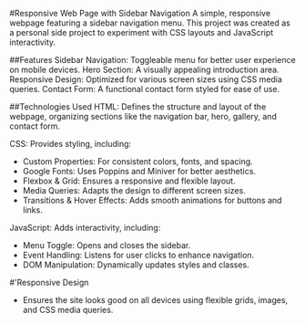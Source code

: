 #Responsive Web Page with Sidebar Navigation
A simple, responsive webpage featuring a sidebar navigation menu. This project was created as a personal side project to experiment with CSS layouts and JavaScript interactivity.

##Features
Sidebar Navigation: Toggleable menu for better user experience on mobile devices.
Hero Section: A visually appealing introduction area.
Responsive Design: Optimized for various screen sizes using CSS media queries.
Contact Form: A functional contact form styled for ease of use.

##Technologies Used
HTML: Defines the structure and layout of the webpage, organizing sections like the navigation bar, hero, gallery, and contact form.

CSS: Provides styling, including:
- Custom Properties: For consistent colors, fonts, and spacing.
- Google Fonts: Uses Poppins and Miniver for better aesthetics.
- Flexbox & Grid: Ensures a responsive and flexible layout.
- Media Queries: Adapts the design to different screen sizes.
- Transitions & Hover Effects: Adds smooth animations for buttons and links.

JavaScript: Adds interactivity, including:

- Menu Toggle: Opens and closes the sidebar.
- Event Handling: Listens for user clicks to enhance navigation.
- DOM Manipulation: Dynamically updates styles and classes.
  
#'Responsive Design
- Ensures the site looks good on all devices using flexible grids, images, and CSS media queries.





